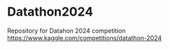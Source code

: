 # Datathon2024
 Repository for Datahon 2024 competition
https://www.kaggle.com/competitions/datathon-2024
